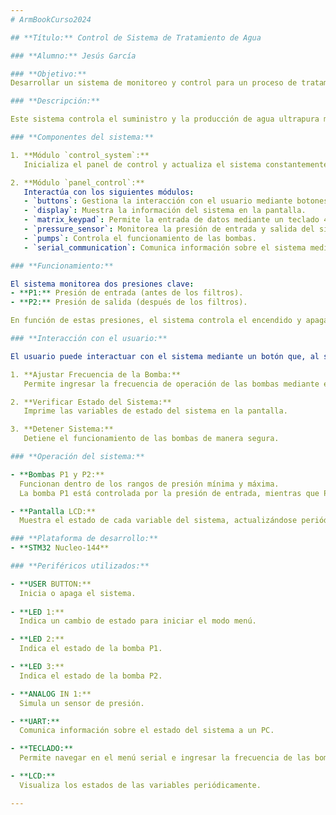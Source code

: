 ```yaml
---
# ArmBookCurso2024

## **Título:** Control de Sistema de Tratamiento de Agua

### **Alumno:** Jesús García

### **Objetivo:**  
Desarrollar un sistema de monitoreo y control para un proceso de tratamiento de agua.

### **Descripción:**

Este sistema controla el suministro y la producción de agua ultrapura mediante un tratamiento por ósmosis inversa. Utiliza diferentes módulos y periféricos para monitorear la presión y gestionar las bombas, optimizando el proceso de tratamiento de agua y garantizando su seguridad y eficiencia.

### **Componentes del sistema:**

1. **Módulo `control_system`:**  
   Inicializa el panel de control y actualiza el sistema constantemente.

2. **Módulo `panel_control`:**  
   Interactúa con los siguientes módulos:
   - `buttons`: Gestiona la interacción con el usuario mediante botones.
   - `display`: Muestra la información del sistema en la pantalla.
   - `matrix_keypad`: Permite la entrada de datos mediante un teclado 4x3.
   - `pressure_sensor`: Monitorea la presión de entrada y salida del sistema.
   - `pumps`: Controla el funcionamiento de las bombas.
   - `serial_communication`: Comunica información sobre el sistema mediante UART.

### **Funcionamiento:**

El sistema monitorea dos presiones clave:
- **P1:** Presión de entrada (antes de los filtros).
- **P2:** Presión de salida (después de los filtros).

En función de estas presiones, el sistema controla el encendido y apagado de las bombas para evitar condiciones peligrosas como la falta de agua o sobrepresión.

### **Interacción con el usuario:**

El usuario puede interactuar con el sistema mediante un botón que, al ser presionado de manera extendida, despliega un menú serial con las siguientes opciones:

1. **Ajustar Frecuencia de la Bomba:**  
   Permite ingresar la frecuencia de operación de las bombas mediante el teclado de 4x3.

2. **Verificar Estado del Sistema:**  
   Imprime las variables de estado del sistema en la pantalla.

3. **Detener Sistema:**  
   Detiene el funcionamiento de las bombas de manera segura.

### **Operación del sistema:**

- **Bombas P1 y P2:**  
  Funcionan dentro de los rangos de presión mínima y máxima.  
  La bomba P1 está controlada por la presión de entrada, mientras que P2 se controla por la presión de salida.

- **Pantalla LCD:**  
  Muestra el estado de cada variable del sistema, actualizándose periódicamente.

### **Plataforma de desarrollo:**
- **STM32 Nucleo-144**

### **Periféricos utilizados:**

- **USER BUTTON:**  
  Inicia o apaga el sistema.
  
- **LED 1:**  
  Indica un cambio de estado para iniciar el modo menú.

- **LED 2:**  
  Indica el estado de la bomba P1.

- **LED 3:**  
  Indica el estado de la bomba P2.

- **ANALOG IN 1:**  
  Simula un sensor de presión.

- **UART:**  
  Comunica información sobre el estado del sistema a un PC.

- **TECLADO:**  
  Permite navegar en el menú serial e ingresar la frecuencia de las bombas.

- **LCD:**  
  Visualiza los estados de las variables periódicamente.

---
```

